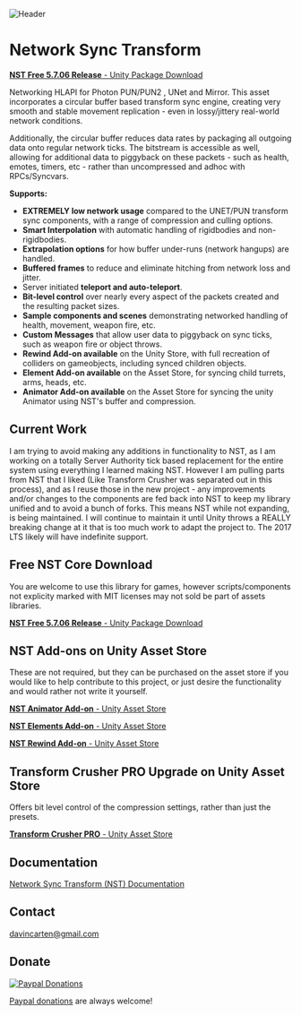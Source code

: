 ![Header](https://github.com/emotitron/NetworkSyncTransform/blob/master/Docs/img/NST_DocumentHeader.jpg?raw=true)
# Network Sync Transform

[**NST Free 5.7.06 Release** - Unity Package Download](https://github.com/emotitron/NetworkSyncTransform/releases/tag/5.7.06)

Networking HLAPI for Photon PUN/PUN2 , UNet and Mirror. This asset incorporates a circular buffer based transform sync engine, creating very smooth and stable movement replication - even in lossy/jittery real-world network conditions.

Additionally, the circular buffer reduces data rates by packaging all outgoing data onto regular network ticks. The bitstream is accessible as well, allowing for additional data to piggyback on these packets - such as health, emotes, timers, etc - rather than uncompressed and adhoc with RPCs/Syncvars.

**Supports:**

- **EXTREMELY low network usage** compared to the UNET/PUN transform sync components, with a range of compression and culling options.
- **Smart Interpolation** with automatic handling of rigidbodies and non-rigidbodies.
- **Extrapolation options** for how buffer under-runs (network hangups) are handled.
- **Buffered frames** to reduce and eliminate hitching from network loss and jitter.
- Server initiated **teleport and auto-teleport**.
- **Bit-level control** over nearly every aspect of the packets created and the resulting packet sizes.
- **Sample components and scenes** demonstrating networked handling of health, movement, weapon fire, etc.
- **Custom Messages** that allow user data to piggyback on sync ticks, such as weapon fire or object throws.
- **Rewind Add-on available** on the Unity Store, with full recreation of colliders on gameobjects, including synced children objects.
- **Element Add-on available** on the Asset Store, for syncing child turrets, arms, heads, etc.
- **Animator Add-on available** on the Asset Store for syncing the unity Animator using NST's buffer and compression.

## Current Work
I am trying to avoid making any additions in functionality to NST, as I am working on a totally Server Authority tick based replacement for the entire system using everything I learned making NST. However I am pulling parts from NST that I liked (Like Transform Crusher was separated out in this process), and as I reuse those in the new project - any improvements and/or changes to the components are fed back into NST to keep my library unified and to avoid a bunch of forks. This means NST while not expanding, is being maintained. I will continue to maintain it until Unity throws a REALLY breaking change at it that is too much work to adapt the project to. The 2017 LTS likely will have indefinite support.

## Free NST Core Download
You are welcome to use this library for games, however scripts/components not explicity marked with MIT licenses may not sold be part of assets libraries.

[**NST Free 5.7.06 Release** - Unity Package Download](https://github.com/emotitron/NetworkSyncTransform/releases/tag/5.7.06)

## NST Add-ons on Unity Asset Store
These are not required, but they can be purchased on the asset store if you would like to help contribute to this project, or just desire the functionality and would rather not write it yourself.

[**NST Animator Add-on** - Unity Asset Store](https://assetstore.unity.com/packages/tools/network/network-sync-transform-nst-animator-add-on-109433)

[**NST Elements Add-on** - Unity Asset Store](https://assetstore.unity.com/packages/tools/network/network-sync-transform-nst-elements-add-on-107530)

[**NST Rewind Add-on** - Unity Asset Store](https://assetstore.unity.com/packages/tools/network/network-sync-transform-nst-rewind-add-on-109377)

## Transform Crusher PRO Upgrade on Unity Asset Store
Offers bit level control of the compression settings, rather than just the presets.

[**Transform Crusher PRO** - Unity Asset Store](https://assetstore.unity.com/packages/tools/network/transform-crusher-116587)

## Documentation

[Network Sync Transform (NST) Documentation](https://docs.google.com/document/d/1nPWGC_2xa6t4f9P0sI7wAe4osrg4UP0n_9BVYnr5dkQ/edit?usp=sharing)

## Contact
<davincarten@gmail.com>

## Donate
[![Paypal Donations](https://raw.githubusercontent.com/emotitron/NetworkSyncTransform/master/Docs/img/paypaldonate.png)](https://paypal.me/emotitron?locale.x=en_US)

[Paypal donations](https://paypal.me/emotitron?locale.x=en_US) are always welcome!
